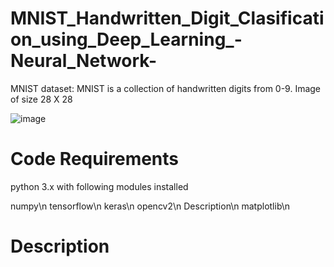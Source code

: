 # MNIST_Handwritten_Digit_Clasification_using_Deep_Learning_-Neural_Network-

MNIST dataset:
MNIST is a collection of handwritten digits from 0-9. Image of size 28 X 28

![image](https://user-images.githubusercontent.com/35460160/170891493-b664c684-ca48-4a2a-b0f7-407b7b3c21a3.png)

# Code Requirements
python 3.x with following modules installed

numpy\n
tensorflow\n
keras\n
opencv2\n
Description\n
matplotlib\n

# Description

